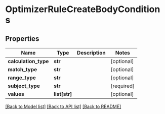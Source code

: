 # OptimizerRuleCreateBodyConditions

## Properties
Name | Type | Description | Notes
------------ | ------------- | ------------- | -------------
**calculation_type** | **str** |  | [optional] 
**match_type** | **str** |  | [optional] 
**range_type** | **str** |  | [optional] 
**subject_type** | **str** |  | [required] 
**values** | **list[str]** |  | [optional] 

[[Back to Model list]](../README.md#documentation-for-models) [[Back to API list]](../README.md#documentation-for-api-endpoints) [[Back to README]](../README.md)

